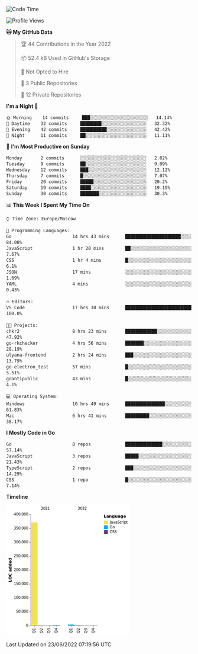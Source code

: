 <!--START_SECTION:waka-->
![Code Time](http://img.shields.io/badge/Code%20Time-354%20hrs%2021%20mins-blue)

![Profile Views](http://img.shields.io/badge/Profile%20Views-0-blue)

**🐱 My GitHub Data** 

> 🏆 44 Contributions in the Year 2022
 > 
> 📦 52.4 kB Used in GitHub's Storage 
 > 
> 🚫 Not Opted to Hire
 > 
> 📜 3 Public Repositories 
 > 
> 🔑 12 Private Repositories  
 > 
**I'm a Night 🦉** 

```text
🌞 Morning    14 commits     ███░░░░░░░░░░░░░░░░░░░░░░   14.14% 
🌆 Daytime    32 commits     ████████░░░░░░░░░░░░░░░░░   32.32% 
🌃 Evening    42 commits     ██████████░░░░░░░░░░░░░░░   42.42% 
🌙 Night      11 commits     ██░░░░░░░░░░░░░░░░░░░░░░░   11.11%

```
📅 **I'm Most Productive on Sunday** 

```text
Monday       2 commits      ░░░░░░░░░░░░░░░░░░░░░░░░░   2.02% 
Tuesday      9 commits      ██░░░░░░░░░░░░░░░░░░░░░░░   9.09% 
Wednesday    12 commits     ███░░░░░░░░░░░░░░░░░░░░░░   12.12% 
Thursday     7 commits      █░░░░░░░░░░░░░░░░░░░░░░░░   7.07% 
Friday       20 commits     █████░░░░░░░░░░░░░░░░░░░░   20.2% 
Saturday     19 commits     ████░░░░░░░░░░░░░░░░░░░░░   19.19% 
Sunday       30 commits     ███████░░░░░░░░░░░░░░░░░░   30.3%

```


📊 **This Week I Spent My Time On** 

```text
⌚︎ Time Zone: Europe/Moscow

💬 Programming Languages: 
Go                       14 hrs 43 mins      █████████████████████░░░░   84.08% 
JavaScript               1 hr 20 mins        ██░░░░░░░░░░░░░░░░░░░░░░░   7.67% 
CSS                      1 hr 4 mins         █░░░░░░░░░░░░░░░░░░░░░░░░   6.1% 
JSON                     17 mins             ░░░░░░░░░░░░░░░░░░░░░░░░░   1.69% 
YAML                     4 mins              ░░░░░░░░░░░░░░░░░░░░░░░░░   0.43%

🔥 Editors: 
VS Code                  17 hrs 30 mins      █████████████████████████   100.0%

🐱‍💻 Projects: 
chkr2                    8 hrs 23 mins       ████████████░░░░░░░░░░░░░   47.92% 
go-rkchecker             4 hrs 56 mins       ███████░░░░░░░░░░░░░░░░░░   28.19% 
ulyana-frontend          2 hrs 24 mins       ███░░░░░░░░░░░░░░░░░░░░░░   13.79% 
go-electron_test         57 mins             █░░░░░░░░░░░░░░░░░░░░░░░░   5.51% 
goantipublic             43 mins             █░░░░░░░░░░░░░░░░░░░░░░░░   4.1%

💻 Operating System: 
Windows                  10 hrs 49 mins      ███████████████░░░░░░░░░░   61.83% 
Mac                      6 hrs 41 mins       █████████░░░░░░░░░░░░░░░░   38.17%

```

**I Mostly Code in Go** 

```text
Go                       8 repos             ██████████████░░░░░░░░░░░   57.14% 
JavaScript               3 repos             █████░░░░░░░░░░░░░░░░░░░░   21.43% 
TypeScript               2 repos             ███░░░░░░░░░░░░░░░░░░░░░░   14.29% 
CSS                      1 repo              █░░░░░░░░░░░░░░░░░░░░░░░░   7.14%

```


**Timeline**

![Chart not found](https://raw.githubusercontent.com/jeezft/jeezft/main/charts/bar_graph.png) 


 Last Updated on 23/06/2022 07:19:56 UTC
<!--END_SECTION:waka-->
